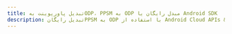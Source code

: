 ---title: تبدیل پاورپوینت بهODP، PPSM به ODP مبدل رایگان یا Android SDKdescription: تبدیل رایگانPPSM به ODP با استفاده از Android Cloud APIs & SDK. همچنین اسناد Microsoft PowerPoint را در Cloud ایجاد، ویرایش و رندر کنید.---